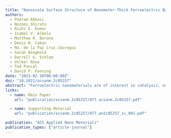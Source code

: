 ```yaml
---
title: "Nanoscale Surface Structure of Nanometer-Thick Ferroelectric BaTiO<sub>3</sub> Films Revealed by Synchrotron X-ray Scanning Tunneling Microscopy: Implications for Catalytic Adsorption Reactions"
authors:
  - Pedram Abbasi
  - Nozomi Shirato
  - Rishi E. Kumar
  - Isabel V. Albelo
  - Matthew R. Barone
  - Deniz N. Cakan
  - Ma. de la Paz Cruz-Jáuregui
  - Sarah Wieghold
  - Darrell G. Schlom
  - Volker Rose
  - Tod Pascal
  - David P. Fenning
date: "2023-02-10T00:00:00Z"
doi: "10.1021/acsanm.2c05257"
abstract: "Ferroelectric nanomaterials are of interest in catalysis, nonvolatile memory, and neuromorphic computing among other applications because of their switchable structure that can alter the electronic and interface properties of a single material. The investigation of the role of polarization on the surface structure and chemistry of ferroelectric nanomaterials is a longstanding challenge, as it ideally requires a combination of both nanoscale imaging and chemical spectroscopy. In this work, we study a model ferroelectric BaTiO3 thin film by synchrotron X-ray scanning tunneling microscopy (SX-STM), a unique method that integrates nanoscale surface imaging and chemically sensitive spectroscopy. We find that polarization switching from downward to upward in (001) single-crystalline BaTiO3 thin films increases the intensity of X-ray absorption across Ba M, Ti L, and O K edges. Chemical mapping of nanometer-sized domains further demonstrates the modulation of surface structures upon polarization switching, as well as confirming the trends observed in single-point experiments across the surface. We complement these measurements with ab initio computational absorption spectroscopy to elucidate the effect of polarization switching on the core–hole excitations using the Bethe–Salpeter equation approach. Our experimental and theoretical results thus confirm a stronger binding strength for the upward-polarized surface with molecular O2 as a model reactant, offering mechanistic evidence that supports previous reports. This work advances the understanding of the surface chemistry and electronic structure of ferroelectrics, which can ultimately aid strategies to design interfaces with tailored properties."
links:
  - name: Main Paper
    url: "publication/acsanm.2c05257/077.acsanm.2c05257.pdf"

  - name: Supporting Material
    url: "publication/acsanm.2c05257/077.an2c05257_si_001.pdf"

publication: "ACS Applied Nano Materials"
publication_types: ["article-journal"]
---
```

